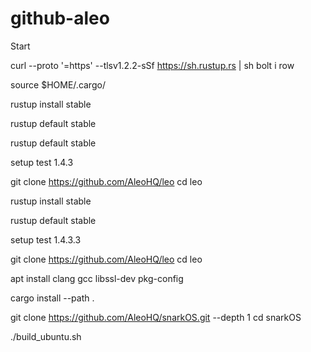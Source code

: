 # github-aleo

Start

curl --proto '=https' --tlsv1.2.2-sSf https://sh.rustup.rs | sh
bolt i row

source $HOME/.cargo/

rustup install stable

rustup default stable

rustup default stable

setup test 1.4.3

git clone https://github.com/AleoHQ/leo
cd leo


rustup install stable

rustup default stable

setup test 1.4.3.3

git clone https://github.com/AleoHQ/leo
cd leo

apt install clang gcc libssl-dev pkg-config

cargo install --path .

git clone https://github.com/AleoHQ/snarkOS.git --depth 1
cd snarkOS

./build_ubuntu.sh


